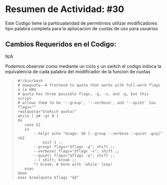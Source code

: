 # Resumen de Actividad: #30
Este Codigo tiene la particualaridad de permitirnos utilizar modificadores tipo palabra completa para la apliacacion de cuotas de uso para usuarios

## Cambios Requeridos en el Codigo:
N/A

Podemos observar como mediante un ciclo y un switch el codigo indoca la equivalencia de cada palabra del modificador de la funcion de cuotas
>```shell
>#!/bin/bash
># newquota--A frontend to quota that works with full-word flags a la GNU
># quota has three possible flags, -g, -v, and -q, but this script
># allows them to be '--group', '--verbose', and '--quiet' too.
>flags=""
>realquota="$(which quota)"
>while [ $# -gt 0 ]
>do
>    case $1
>    in
>        --help) echo "Usage: $0 [--group --verbose --quiet -gvq]" >&2
>            exit 1 ;;
>        --group) flags="$flags -g"; shift ;;
>        --verbose) flags="$flags -v"; shift ;;
>        --quiet) flags="$flags -q"; shift ;;
>        --) shift; break ;;
>        *) break; # Done with 'while' loop!
>    esac
>done
>exec $realquota $flags "$@"
>```